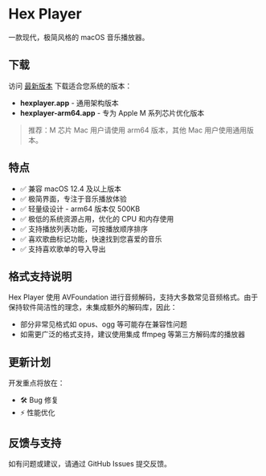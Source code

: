 # Hex Player

一款现代，极简风格的 macOS 音乐播放器。

## 下载

访问 [最新版本](https://github.com/ahxj/hexplayer/releases/latest) 下载适合您系统的版本：

- **hexplayer.app** - 通用架构版本
- **hexplayer-arm64.app** - 专为 Apple M 系列芯片优化版本

> 推荐：M 芯片 Mac 用户请使用 arm64 版本，其他 Mac 用户使用通用版本。

## 特点

- ✅ 兼容 macOS 12.4 及以上版本
- ✅ 极简界面，专注于音乐播放体验
- ✅ 轻量级设计 - arm64 版本仅 500KB
- ✅ 极低的系统资源占用，优化的 CPU 和内存使用
- ✅ 支持播放列表功能，可按播放顺序排序
- ✅ 喜欢歌曲标记功能，快速找到您喜爱的音乐
- ✅ 支持喜欢歌单的导入导出

## 格式支持说明

Hex Player 使用 AVFoundation 进行音频解码，支持大多数常见音频格式。由于保持软件简洁性的理念，未集成额外的解码库，因此：

- 部分非常见格式如 opus、ogg 等可能存在兼容性问题
- 如需更广泛的格式支持，建议使用集成 ffmpeg 等第三方解码库的播放器

## 更新计划

开发重点将放在：
- 🛠️ Bug 修复
- ⚡ 性能优化

## 反馈与支持

如有问题或建议，请通过 GitHub Issues 提交反馈。